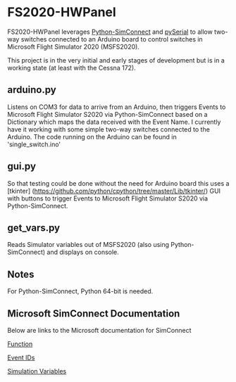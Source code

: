 # FS2020-HWPanel

FS2020-HWPanel leverages [Python-SimConnect](https://github.com/odwdinc/Python-SimConnect) and [pySerial](https://github.com/pyserial/pyserial) to allow two-way switches connected to an Arduino board to control switches in Microsoft Flight Simulator 2020 (MSFS2020).

This project is in the very initial and early stages of development but is in a working state (at least with the Cessna 172).

## arduino.py

Listens on COM3 for data to arrive from an Arduino, then triggers Events to Microsoft Flight Simulator S2020 via Python-SimConnect based on a Dictionary which maps the data received with the Event Name.
I currently have it working with some simple two-way switches connected to the Arduino.
The code running on the Arduino can be found in 'single_switch.ino'

## gui.py

So that testing could be done without the need for Arduino board this uses a [tkinter] (https://github.com/python/cpython/tree/master/Lib/tkinter/) GUI with buttons to trigger Events to Microsoft Flight Simulator S2020 via Python-SimConnect.

## get_vars.py

Reads Simulator variables out of MSFS2020 (also using Python-SimConnect) and displays on console.

## Notes

For Python-SimConnect, Python 64-bit is needed.

## Microsoft SimConnect Documentation

Below are links to the Microsoft documentation for SimConnect

[Function](https://docs.microsoft.com/en-us/previous-versions/microsoft-esp/cc526983(v=msdn.10))

[Event IDs](https://docs.microsoft.com/en-us/previous-versions/microsoft-esp/cc526980(v=msdn.10))

[Simulation Variables](https://docs.microsoft.com/en-us/previous-versions/microsoft-esp/cc526981(v=msdn.10))
